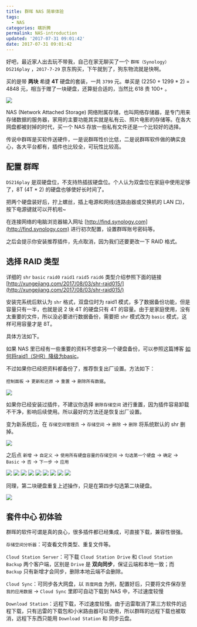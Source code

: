 ```yaml
---
title: 群晖 NAS 简单体验
tags:
  - NAS
categories: 瞎折腾
permalink: NAS-introduction
updated: '2017-07-31 09:01:42'
date: 2017-07-31 09:01:42
---
```



好吧，最近家人出去玩不带我，自己在家无聊买了一个 `群晖（Synology）DS216play` ，`2017-7-29` 京东购买，下午就到了，狗东物流就是快啊。

买的是带 **两块** 希捷 **4T** 硬盘的套装，一共 `3799` 元。单买是 (2250 + 1299 * 2) = 4848 元，相当于赠了一块硬盘，还算挺合适的，当然比 618 贵 100+ 。

<!--more-->

![](http://7xvx4s.com2.z0.glb.qiniucdn.com/17-08-04-001.jpg?imageView2/2/w/400)



NAS (Network Attached Storage) 网络附属存储，也叫网络存储器，是专门用来存储数据的服务器，家用的主要功能其实就是私有云、照片电影的存储等。在各大网盘都被封掉的时代，买一个 NAS 存放一些私有文件还是一个比较好的选择。

传说中群晖是买软件送硬件，一是说群晖性价比低，二是说群晖软件做的确实良心，各大平台都有，插件也比较全，可玩性比较高。

## 配置 群晖

`DS216play` 是双硬盘位，不支持热插拔硬盘位。个人认为双盘位在家庭中使用足够了，8T (4T * 2) 的硬盘也够使好长时间了。

把两个硬盘装好后，拧上螺丝，插上电源和网线(连路由器或交换机的 LAN 口)，按下电源键就可以开机啦~

在连接网络的电脑浏览器输入网址 [http://find.synology.com](http://find.synology.com) 进行初次配置，设置群晖账号密码等。

之后会提示你安装推荐插件，先点取消，因为我们还要更改一下 RAID 格式。

## 选择 RAID 类型

详细的 `shr` `basic` `raid0` `raid1` `raid5` `raid6` 类型介绍参照下面的链接  [http://xungejiang.com/2017/08/03/shr-raid015/](http://xungejiang.com/2017/08/03/shr-raid015/)

安装完系统后默认为 `shr` 格式，双盘位时为 raid1 模式，多了数据备份功能，但是容量只有一半，也就是说 2 块 4T 的硬盘只有 4T 的容量。由于是家庭使用，没有太重要的文件，所以没必要进行数据备份，需要把 `shr` 模式改为 `basic` 模式，这样可用容量才是 8T。

具体方法如下。

如果 NAS 里已经有一些重要的资料不想拿另一个硬盘备份，可以参照这篇博客 [如何将raid1（SHR）降级为basic](http://support-cn.synology.me/wordpress/?p=589)。

不过如果你已经把资料都备份了，推荐恢复出厂设置。方法如下：

`控制面板` -> `更新和还原` -> `重置` -> `删除所有数据`。

![](http://7xvx4s.com2.z0.glb.qiniucdn.com/17-08-01-002.png?imageView2/2/w/600)

如果你已经安装过插件，不建议你选择 `删除存储空间` 进行重置，因为插件容易卸载不干净，影响后续使用。所以最好的方法还是恢复出厂设置。

变为新系统后，在 `存储空间管理员` -> `存储空间` -> `删除` -> `删除` 将系统默认的 shr 删掉。

![](http://7xvx4s.com2.z0.glb.qiniucdn.com/17-08-01-001.png?imageView2/2/w/600)

之后点 `新增` -> `自定义` -> `使用所有硬盘容量的存储空间` -> `勾选第一个硬盘` -> `确定` -> `Basic` -> `否` -> `下一步` -> `应用`

![](http://7xvx4s.com2.z0.glb.qiniucdn.com/17-08-01-003.png?imageView2/2/w/600)
![](http://7xvx4s.com2.z0.glb.qiniucdn.com/17-08-01-004.png?imageView2/2/w/600)
![](http://7xvx4s.com2.z0.glb.qiniucdn.com/17-08-01-005.png?imageView2/2/w/600)
![](http://7xvx4s.com2.z0.glb.qiniucdn.com/17-08-01-006.png?imageView2/2/w/600)
![](http://7xvx4s.com2.z0.glb.qiniucdn.com/17-08-01-007.png?imageView2/2/w/600)
![](http://7xvx4s.com2.z0.glb.qiniucdn.com/17-08-01-008.png?imageView2/2/w/600)
![](http://7xvx4s.com2.z0.glb.qiniucdn.com/17-08-01-009.png?imageView2/2/w/600)
![](http://7xvx4s.com2.z0.glb.qiniucdn.com/17-08-01-010.png?imageView2/2/w/600)
![](http://7xvx4s.com2.z0.glb.qiniucdn.com/17-08-01-011.png?imageView2/2/w/600)


同理，第二块硬盘重复上述操作，只是在第四步勾选第二块硬盘。

![](http://7xvx4s.com2.z0.glb.qiniucdn.com/17-08-01-012.png?imageView2/2/w/600)

## 套件中心 初体验

群晖的软件可谓是真的良心，很多插件都已经集成，可直接下载，兼容性很强。

`存储空间分析器`：可查看文件类型、重复文件等。

`Cloud Station Server`：可下载 `Cloud Station Drive` 和 `Cloud Station Backup` 两个客户端，区别是 `Drive` 是 **双向同步**，保证云端和本地一致；而 `Backup` 只有新增才会同步，删除本地云端不会删除。

`Cloud Sync`：可同步各大网盘，以 `百度网盘` 为例，配置好后，只要将文件保存至 `我的应用数据` -> `Cloud Sync` 里即可自动下载到 NAS 中，不过速度较慢

`Download Station`：远程下载，不过速度较慢。由于迅雷取消了第三方软件的远程下载，只有迅雷的下载包和小米路由器可以使用，所以群晖的远程下载也被取消，远程下东西只能用 `Download Station` 和 同步云盘。